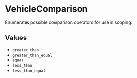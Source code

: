 # VehicleComparison

Enumerates possible comparison operators for use in scoping.

## Values

- `greater_than`
- `greater_than_equal`
- `equal`
- `less_than`
- `less_than_equal`
